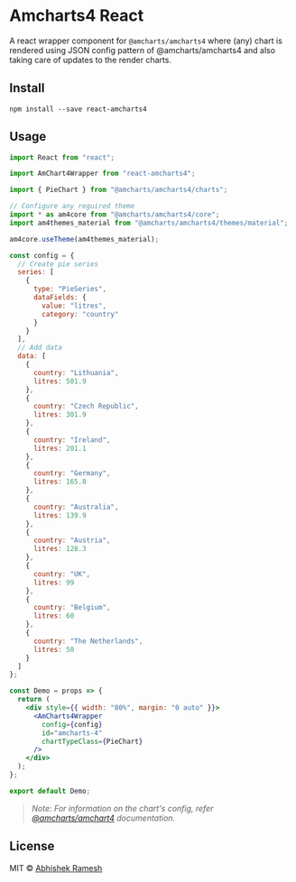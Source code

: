 # Amcharts4 React

A react wrapper component for `@amcharts/amcharts4` where (any) chart is rendered using JSON config pattern of @amcharts/amcharts4 and also taking care of updates to the render charts.

## Install

```
npm install --save react-amcharts4
```

## Usage

```jsx
import React from "react";

import AmChart4Wrapper from "react-amcharts4";

import { PieChart } from "@amcharts/amcharts4/charts";

// Configure any reguired theme
import * as am4core from "@amcharts/amcharts4/core";
import am4themes_material from "@amcharts/amcharts4/themes/material";

am4core.useTheme(am4themes_material);

const config = {
  // Create pie series
  series: [
    {
      type: "PieSeries",
      dataFields: {
        value: "litres",
        category: "country"
      }
    }
  ],
  // Add data
  data: [
    {
      country: "Lithuania",
      litres: 501.9
    },
    {
      country: "Czech Republic",
      litres: 301.9
    },
    {
      country: "Ireland",
      litres: 201.1
    },
    {
      country: "Germany",
      litres: 165.8
    },
    {
      country: "Australia",
      litres: 139.9
    },
    {
      country: "Austria",
      litres: 128.3
    },
    {
      country: "UK",
      litres: 99
    },
    {
      country: "Belgium",
      litres: 60
    },
    {
      country: "The Netherlands",
      litres: 50
    }
  ]
};

const Demo = props => {
  return (
    <div style={{ width: "80%", margin: "0 auto" }}>
      <AmCharts4Wrapper
        config={config}
        id="amcharts-4"
        chartTypeClass={PieChart}
      />
    </div>
  );
};

export default Demo;
```

> _Note: For information on the chart's config, refer [@amcharts/amchart4](https://www.amcharts.com) documentation._

## License

MIT © [Abhishek Ramesh](https://github.com/abhiisheek)
